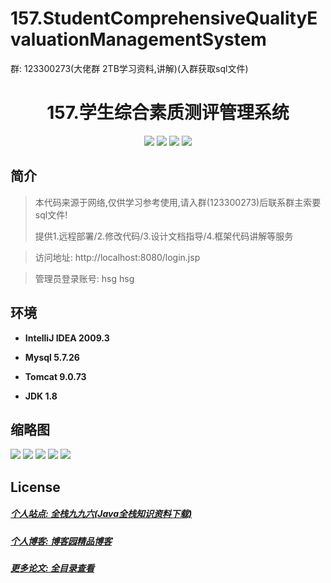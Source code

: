 
# 157.StudentComprehensiveQualityEvaluationManagementSystem

<p>群: 123300273(大佬群 2TB学习资料,讲解)(入群获取sql文件)</p>

<p><h1 align="center">157.学生综合素质测评管理系统</h1></p>


<p align="center">
	<img src="https://img.shields.io/badge/jdk-1.8-orange.svg"/>
    <img src="https://img.shields.io/badge/spring-5.x-lightgrey.svg"/>
    <img src="https://img.shields.io/badge/springmvc-3.x-blue.svg"/>
    <img src="https://img.shields.io/badge/mybatis-5.x-yellow.svg"/>
</p>

## 简介


> 本代码来源于网络,仅供学习参考使用,请入群(123300273)后联系群主索要sql文件!
>
> 提供1.远程部署/2.修改代码/3.设计文档指导/4.框架代码讲解等服务

>访问地址: http://localhost:8080/login.jsp

>管理员登录账号: hsg  hsg



## 环境

- <b>IntelliJ IDEA 2009.3</b>

- <b>Mysql 5.7.26</b>

- <b>Tomcat 9.0.73</b>

- <b>JDK 1.8</b>




## 缩略图


![](https://img2022.cnblogs.com/blog/588112/202207/588112-20220716083125691-980420527.png)
![](https://img2022.cnblogs.com/blog/588112/202207/588112-20220716083129225-1615800010.png)
![](https://img2022.cnblogs.com/blog/588112/202207/588112-20220716083132797-469907871.png)
![](https://img2022.cnblogs.com/blog/588112/202207/588112-20220716083136562-1732265769.png)
![](https://img2022.cnblogs.com/blog/588112/202207/588112-20220716083140004-71185036.png)




## License

##### [个人站点: 全栈九九六(Java全栈知识资料下载)](https://www.blog996.com/)
##### [个人博客: 博客园精品博客](https://www.cnblogs.com/yysbolg/)
##### [更多论文: 全目录查看](https://www.blog996.com/md/2021-09-22-1632317852192.html)



